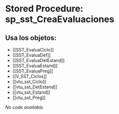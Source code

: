 # Stored Procedure: sp_sst_CreaEvaluaciones

## Usa los objetos:
- [[SST_EvaluaCiclo]]
- [[SST_EvaluaDef]]
- [[SST_EvaluaDetEstand]]
- [[SST_EvaluaEstand]]
- [[SST_EvaluaPreg]]
- [[V_SST_Ciclos]]
- [[vtu_sst_Ciclo]]
- [[vtu_sst_DetEstand]]
- [[vtu_sst_Estand]]
- [[vtu_sst_Preg]]

*No code available.*

